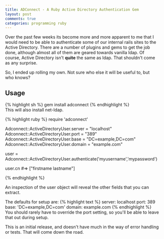 ```yaml
---
title: ADConnect - A Ruby Active Directory Authentication Gem
layout: post
comments: true
categories: programming ruby
---
```

Over the past few weeks its become more and more apparent to me that I would need to be able to authenticate some of our internal rails sites to the Active Directory. There are a number of plugins and gems to get the job done, although almost all of them are geared towards vanilla ldap. Of course, Active Directory isn't **quite** the same as ldap. That shouldn't come as any surprise.

So, I ended up rolling my own. Not sure who else it will be useful to, but who knows?

## Usage ##
{% highlight sh %}
gem install adconnect
{% endhighlight %}    
This will also install net-ldap.

{% highlight ruby %}
require 'adconnect'

Adconnect::ActiveDirectoryUser.server = "localhost"
Adconnect::ActiveDirectoryUser.port = "389"
Adconnect::ActiveDirectoryUser.base = "DC=example,DC=com"
Adconnect::ActiveDirectoryUser.domain = "example.com"

user = Adconnect::ActiveDirectoryUser.authenticate('myusername','mypassword')

user.cn #=> ["firstname lastname"]

{% endhighlight %}

An inspection of the user object will reveal the other fields that you can extract.

The defaults for setup are:
{% highlight text %}
server: localhost
port: 389
base: 'DC=example,DC=com'
domain: example.com
{% endhighlight %}
You should rarely have to override the port setting, so you'll be able to leave that out during setup.

This is an initial release, and doesn't have much in the way of error handling or tests. That will come down the road.
